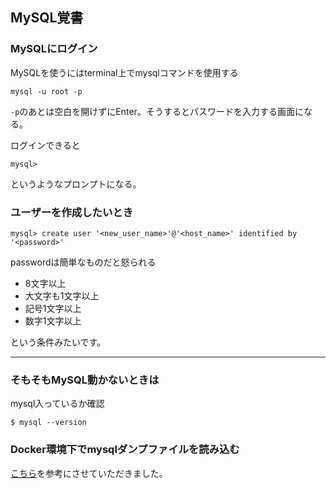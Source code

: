 ## MySQL覚書

### MySQLにログイン

MySQLを使うにはterminal上でmysqlコマンドを使用する

```
mysql -u root -p
```
`-p`のあとは空白を開けずにEnter。そうするとパスワードを入力する画面になる。

ログインできると
```
mysql>

```
というようなプロンプトになる。

### ユーザーを作成したいとき

```
mysql> create user '<new_user_name>'@'<host_name>' identified by '<password>'
```

passwordは簡単なものだと怒られる

- 8文字以上
- 大文字も1文字以上
- 記号1文字以上
- 数字1文字以上

という条件みたいです。

---
### そもそもMySQL動かないときは

mysql入っているか確認

```
$ mysql --version
```

### Docker環境下でmysqlダンプファイルを読み込む

[こちら](https://jablogs.com/detail/31379)を参考にさせていただきました。


